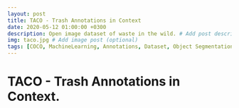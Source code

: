 ```yaml
---
layout: post
title: TACO - Trash Annotations in Context
date: 2020-05-12 01:00:00 +0300
description: Open image dataset of waste in the wild. # Add post description (optional)
img: taco.jpg # Add image post (optional)
tags: [COCO, MachineLearning, Annotations, Dataset, Object Segmentation] # add tag
---
```

# TACO - Trash Annotations in Context.
